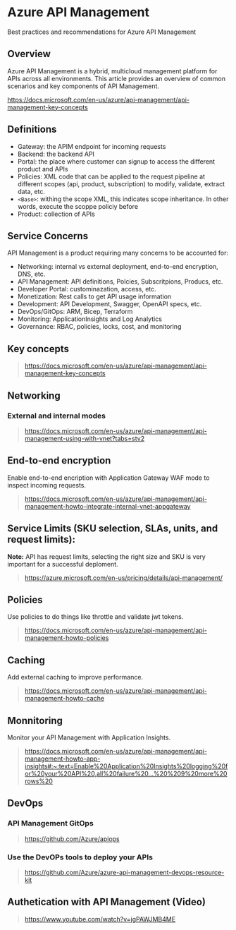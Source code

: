 # Azure API Management

Best practices and recommendations for Azure API Management

## Overview

Azure API Management is a hybrid, multicloud management platform for APIs across all environments. This article provides an overview of common scenarios and key components of API Management.

https://docs.microsoft.com/en-us/azure/api-management/api-management-key-concepts

## Definitions

- Gateway: the APIM endpoint for incoming requests
- Backend: the backend API
- Portal: the place where customer can signup to access the different product and APIs
- Policies: XML code that can be applied to the request pipeline at different scopes (api, product, subscription) to modify, validate, extract data, etc.
- ```<Base>```: withing the scope XML, this indicates scope inheritance. In other words, execute the scoppe policiy before
- Product: collection of APIs

## Service Concerns

API Management is a product requiring many concerns to be accounted for:
  
- Networking: internal vs external deployment, end-to-end encryption, DNS, etc.
- API Management: API definitions, Polcies, Subscritpions, Producs, etc.
- Developer Portal: custominazation, access, etc.
- Monetization: Rest calls to get API usage information
- Development: API Development, Swagger, OpenAPI specs, etc.
- DevOps/GitOps: ARM, Bicep, Terraform
- Monitoring: ApplicationInsights and Log Analytics
- Governance: RBAC, policies, locks, cost, and monitoring

## Key concepts

> https://docs.microsoft.com/en-us/azure/api-management/api-management-key-concepts

## Networking

### External and internal modes

> https://docs.microsoft.com/en-us/azure/api-management/api-management-using-with-vnet?tabs=stv2

## End-to-end encryption

Enable end-to-end encription with Application Gateway WAF mode to inspect incoming requests.

> https://docs.microsoft.com/en-us/azure/api-management/api-management-howto-integrate-internal-vnet-appgateway

## Service Limits (SKU selection, SLAs, units, and request limits):

**Note:** API has request limits, selecting the right size and SKU is very important for a successful deploment.
  
> https://azure.microsoft.com/en-us/pricing/details/api-management/
  
## Policies
  
Use policies to do things like throttle and validate jwt tokens.

> https://docs.microsoft.com/en-us/azure/api-management/api-management-howto-policies

## Caching
  
Add external caching to improve performance.

> https://docs.microsoft.com/en-us/azure/api-management/api-management-howto-cache

## Monnitoring
  
Monitor your API Management with Application Insights.

> https://docs.microsoft.com/en-us/azure/api-management/api-management-howto-app-insights#:~:text=Enable%20Application%20Insights%20logging%20for%20your%20API%20,all%20failure%20...%20%209%20more%20rows%20

## DevOps

### API Management GitOps

> https://github.com/Azure/apiops

### Use the DevOPs tools to deploy your APIs

> https://github.com/Azure/azure-api-management-devops-resource-kit

## Authetication with API Management (Video)

> https://www.youtube.com/watch?v=jgPAWJMB4ME
